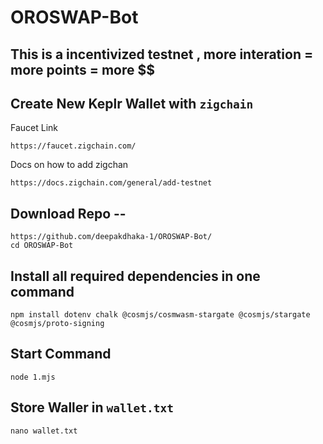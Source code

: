 # OROSWAP-Bot
This is a incentivized testnet , more interation = more points = more $$
---
## Create New Keplr Wallet with `zigchain`
Faucet Link 
```
https://faucet.zigchain.com/
```
Docs on how to add zigchan 
```
https://docs.zigchain.com/general/add-testnet
```
## Download Repo -- 
```
https://github.com/deepakdhaka-1/OROSWAP-Bot/
cd OROSWAP-Bot
```
## Install all required dependencies in one command
```
npm install dotenv chalk @cosmjs/cosmwasm-stargate @cosmjs/stargate @cosmjs/proto-signing
```
## Start Command 
```
node 1.mjs
```

## Store Waller in `wallet.txt`
```
nano wallet.txt
